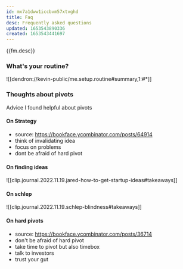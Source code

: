 ```yaml
---
id: mx7a1dww1iccbvm57xtvghd
title: Faq
desc: Frequently asked questions
updated: 1653543890336
created: 1653543441697
---
```


{{fm.desc}}

### What's your routine?

![[dendron://kevin-public/me.setup.routine#summary,1:#*]]

### Thoughts about pivots

Advice I found helpful about pivots

#### On Strategy
- source: https://bookface.ycombinator.com/posts/64914
- think of invalidating idea
- focus on problems
- dont be afraid of hard pivot

#### On finding ideas
![[clip.journal.2022.11.19.jared-how-to-get-startup-ideas#takeaways]]

#### On schlep
![[clip.journal.2022.11.19.schlep-blindness#takeaways]]

#### On hard pivots
- source: https://bookface.ycombinator.com/posts/36714
- don't be afraid of hard pivot
- take time to pivot but also timebox
- talk to investors
- trust your gut